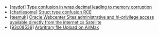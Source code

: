 * [[raydot](https://hackerone.com/raydot)] [Type confusion in wrap decimal leading to memory corruption](https://hackerone.com/reports/185051)
* [[charliesome](https://hackerone.com/charliesome)] [Struct type confusion RCE](https://hackerone.com/reports/181879)
* [[teemuk](https://hackerone.com/teemuk)] [Oracle Webcenter Sites administrative and hi-privilege access available directly from the internet  cs Satellite ](https://hackerone.com/reports/170532)
* [[93c08539](https://hackerone.com/93c08539)] [Arbritrary file Upload on AirMax](https://hackerone.com/reports/73480)

